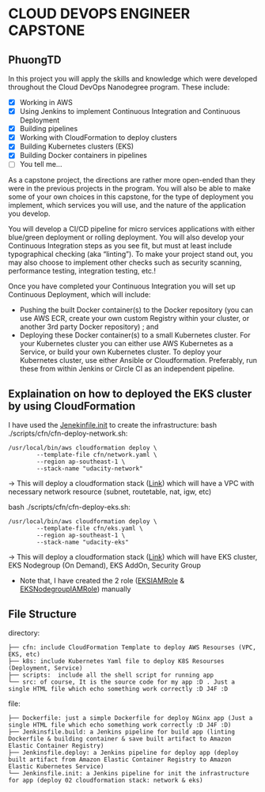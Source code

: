 # CLOUD DEVOPS ENGINEER CAPSTONE
## PhuongTD 

In this project you will apply the skills and knowledge which were developed throughout the Cloud DevOps Nanodegree program. These include:

- [x] Working in AWS
- [x] Using Jenkins to implement Continuous Integration and Continuous Deployment
- [x] Building pipelines
- [x] Working with CloudFormation to deploy clusters
- [x] Building Kubernetes clusters (EKS)
- [x] Building Docker containers in pipelines
- [ ] You tell me...

As a capstone project, the directions are rather more open-ended than they were in the previous projects in the program. You will also be able to make some of your own choices in this capstone, for the type of deployment you implement, which services you will use, and the nature of the application you develop.

You will develop a CI/CD pipeline for micro services applications with either blue/green deployment or rolling deployment. You will also develop your Continuous Integration steps as you see fit, but must at least include typographical checking (aka “linting”). To make your project stand out, you may also choose to implement other checks such as security scanning, performance testing, integration testing, etc.!

Once you have completed your Continuous Integration you will set up Continuous Deployment, which will include:

- Pushing the built Docker container(s) to the Docker repository (you can use AWS ECR, create your own custom Registry within your cluster, or another 3rd party Docker repository) ; and
- Deploying these Docker container(s) to a small Kubernetes cluster. For your Kubernetes cluster you can either use AWS Kubernetes as a Service, or build your own Kubernetes cluster. To deploy your Kubernetes cluster, use either Ansible or Cloudformation. Preferably, run these from within Jenkins or Circle CI as an independent pipeline.


## Explaination on how to deployed the EKS cluster by using CloudFormation

I have used the  [Jenekinfile.init](https://github.com/ezyr9/udacity-project-5/blob/main/Jenkinsfile.init) to create the infrastructure:
bash ./scripts/cfn/cfn-deploy-network.sh:
```
/usr/local/bin/aws cloudformation deploy \
        --template-file cfn/network.yaml \
        --region ap-southeast-1 \
        --stack-name "udacity-network" 
```
-> This will deploy a cloudformation stack ([Link](https://github.com/ezyr9/udacity-project-5/blob/main/cfn/network.yaml)) which will have a VPC with necessary network resource (subnet, routetable, nat, igw, etc)


bash ./scripts/cfn/cfn-deploy-eks.sh:
```
/usr/local/bin/aws cloudformation deploy \
        --template-file cfn/eks.yaml \
        --region ap-southeast-1 \
        --stack-name "udacity-eks"
```
-> This will deploy a cloudformation stack ([Link](https://github.com/ezyr9/udacity-project-5/blob/main/cfn/eks.yaml)) which will have EKS cluster, EKS Nodegroup (On Demand), EKS AddOn, Security Group

* Note that, I have created the 2 role ([EKSIAMRole](https://docs.aws.amazon.com/eks/latest/userguide/service_IAM_role.html) & [EKSNodegroupIAMRole](https://docs.aws.amazon.com/eks/latest/userguide/create-node-role.html)) manually

## File Structure
directory:
```
├── cfn: include CloudFormation Template to deploy AWS Resourses (VPC, EKS, etc)
├── k8s: include Kubernetes Yaml file to deploy K8S Resourses (Deployment, Service)
├── scripts:  include all the shell script for running app
└── src: of course, It is the source code for my app :D . Just a single HTML file which echo something work correctly :D J4F :D 
```
file:
```
├── Dockerfile: just a simple Dockerfile for deploy NGinx app (Just a single HTML file which echo something work correctly :D J4F :D) 
├── Jenkinsfile.build: a Jenkins pipeline for build app (linting Dockerfile & building container & save built artifact to Amazon Elastic Container Registry)
├── Jenkinsfile.deploy: a Jenkins pipeline for deploy app (deploy built artifact from Amazon Elastic Container Registry to Amazon Elastic Kubernetes Service)
└── Jenkinsfile.init: a Jenkins pipeline for init the infrastructure for app (deploy 02 cloudformation stack: network & eks)
```
